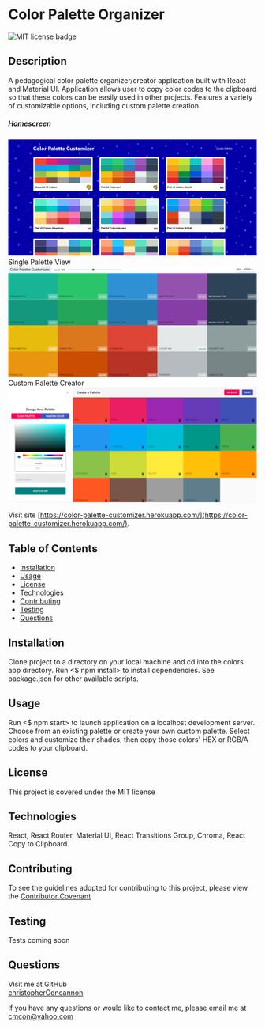 # Color Palette Organizer

![MIT license badge](https://img.shields.io/badge/license-MIT-green)

## Description

A pedagogical color palette organizer/creator application built with React and Material UI.  Application allows user to copy color codes to the clipboard so that these colors can be easily used in other projects.  Features a variety of customizable options, including custom palette creation.

##### Homescreen
![Color Palette Organizer Screenshot](./assets/screenshot.png)
Single Palette View
![Color Palette Organizer Screenshot](./assets/screenshot2.png)
Custom Palette Creator
![Color Palette Organizer Screenshot](./assets/screenshot3.png)

Visit site [https://color-palette-customizer.herokuapp.com/](https://color-palette-customizer.herokuapp.com/).

## Table of Contents
  * [Installation](#installation)
  * [Usage](#usage)
  * [License](#license)
  * [Technologies](#technologies)
  * [Contributing](#contributing)
  * [Testing](#testing)
  * [Questions](#questions)
  
## Installation
Clone project to a directory on your local machine and cd into the colors app directory.  Run <$ npm install> to install dependencies.  See package.json for other available scripts.  

## Usage
Run <$ npm start> to launch application on a localhost development server.  Choose from an existing palette or create your own custom palette.  Select colors and customize their shades, then copy those colors' HEX or RGB/A codes to your clipboard.

## License 
This project is covered under the MIT license 

## Technologies
React, React Router, Material UI, React Transitions Group, Chroma, React Copy to Clipboard.

## Contributing
To see the guidelines adopted for contributing to this project, please view the [Contributor Covenant](https://www.contributor-covenant.org/version/2/0/code_of_conduct/code_of_conduct.txt)

## Testing
Tests coming soon

## Questions
Visit me at GitHub  
[christopherConcannon](https://github.com/christopherConcannon)
  
If you have any questions or would like to contact me, please email me at  
[cmcon@yahoo.com](mailto:cmcon@yahoo.com)
